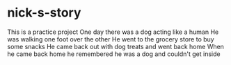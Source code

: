 # nick-s-story
This is a practice project
One day there was a dog acting like a human 
He was walking one foot over the other 
He went to the grocery store to buy some snacks 
He came back out with dog treats and went back home 
When he came back home he remembered he was a dog and couldn't get inside 
